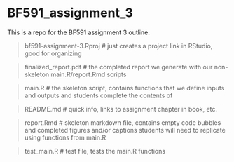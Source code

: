 # BF591_assignment_3

This is a repo for the BF591 assignment 3 outline. 

> bf591-assignment-3.Rproj # just creates a project link in RStudio, good for organizing

> finalized_report.pdf # the completed report we generate with our non-skeleton main.R/report.Rmd scripts

> main.R # the skeleton script, contains functions that we define inputs and outputs and students complete the contents of

> README.md # quick info, links to assignment chapter in book, etc.

> report.Rmd # skeleton markdown file, contains empty code bubbles and completed figures and/or captions students will need to replicate using functions from main.R

> test_main.R # test file, tests the main.R functions
